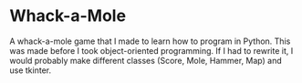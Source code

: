 # Whack-a-Mole
A whack-a-mole game that I made to learn how to program in Python. This was made before I took object-oriented programming. 
If I had to rewrite it, I would probably make different classes (Score, Mole, Hammer, Map) and use tkinter.
